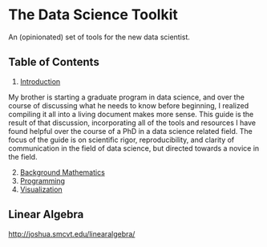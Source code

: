 # The Data Science Toolkit
An (opinionated) set of tools for the new data scientist. 

## Table of Contents

1. [Introduction](#intro)

My brother is starting a graduate program in data science, and over the course
of discussing what he needs to know before beginning, I realized compiling it
all into a living document makes more sense. This guide is the result of that
discussion, incorporating all of the tools and resources I have found helpful
over the course of a PhD in a data science related field. The focus of the guide
is on scientific rigor, reproducibility, and clarity of communication in the field of data science, but directed towards a novice in the field. 

2. [Background Mathematics](#math)
4. [Programming](#programming)
5. [Visualization](#visualization)


<a name="math"/>

## Linear Algebra
http://joshua.smcvt.edu/linearalgebra/
